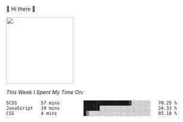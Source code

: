 ### 
🚀 Hi there 👋

<!--
**BambuTeam/BambuTeam** is a ✨ _special_ ✨ repository because its `README.md` (this file) appears on your GitHub profile.

Here are some ideas to get you started:

- 🔭 I’m currently working on ...
- 🌱 I’m currently learning ...
- 👯 I’m looking to collaborate on ...
- 🤔 I’m looking for help with ...
- 💬 Ask me about ...
- 📫 How to reach me: ...
- 😄 Pronouns: ...
- ⚡ Fun fact: ...
-->

<img height="180em" src="https://github-readme-stats.vercel.app/api?username=BambuTeam&show_icons=true&hide_border=true&&count_private=true&include_all_commits=true" />

*This Week I Spent My Time On:*
<!--START_SECTION:waka-->
```text
SCSS         57 mins         █████████████████▓░░░░░░░   70.25 % 
JavaScript   19 mins         ██████░░░░░░░░░░░░░░░░░░░   24.33 % 
CSS          4 mins          █▒░░░░░░░░░░░░░░░░░░░░░░░   05.18 % 
```
<!--END_SECTION:waka-->
